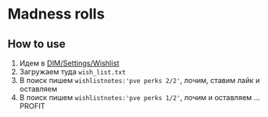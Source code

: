 # Madness rolls

## How to use

1. Идем в [DIM/Settings/Wishlist](https://app.destinyitemmanager.com/settings)
2. Загружаем туда `wish_list.txt`
3. В поиск пишем `wishlistnotes:'pve perks 2/2'`, лочим, ставим лайк и оставляем
4. В поиск пишем `wishlistnotes:'pve perks 1/2'`, лочим и оставляем
...
PROFIT